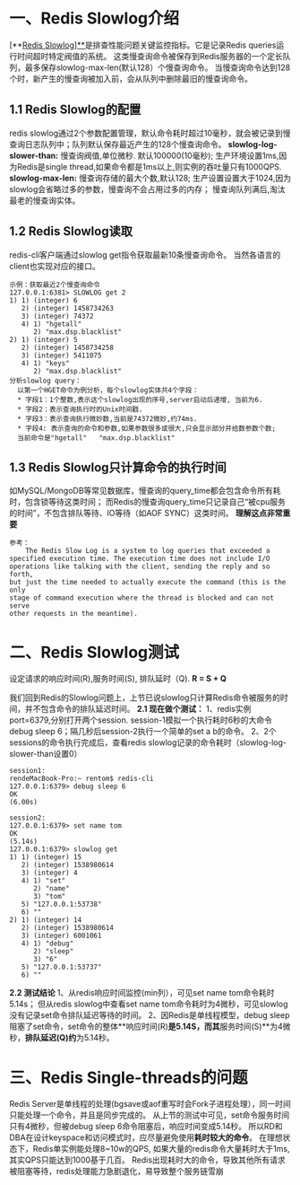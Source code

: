 # 一、Redis Slowlog介绍

[**[Redis Slowlog\]**](http://redis.io/commands/slowlog)是排查性能问题关键监控指标。它是记录Redis queries运行时间超时特定阀值的系统。
这类慢查询命令被保存到Redis服务器的一个定长队列，最多保存slowlog-max-len(默认128）个慢查询命令。
当慢查询命令达到128个时，新产生的慢查询被加入前，会从队列中删除最旧的慢查询命令。



## 1.1 Redis Slowlog的配置

redis slowlog通过2个参数配置管理，默认命令耗时超过10毫秒，就会被记录到慢查询日志队列中；队列默认保存最近产生的128个慢查询命令。
**slowlog-log-slower-than:** 慢查询阀值,单位微秒. 默认100000(10毫秒);
生产环境设置1ms,因为Redis是single thread,如果命令都是1ms以上,则实例的吞吐量只有1000QPS.
**slowlog-max-len:** 慢查询存储的最大个数,默认128;
生产设置设置大于1024,因为slowlog会省略过多的参数，慢查询不会占用过多的内存；
慢查询队列满后,淘汰最老的慢查询实体。



## 1.2 Redis Slowlog读取

redis-cli客户端通过slowlog get指令获取最新10条慢查询命令。
当然各语言的client也实现对应的接口。

```
示例：获取最近2个慢查询命令 
127.0.0.1:6381> SLOWLOG get 2
1) 1) (integer) 6
   2) (integer) 1458734263
   3) (integer) 74372
   4) 1) "hgetall"
      2) "max.dsp.blacklist"
2) 1) (integer) 5
   2) (integer) 1458734258
   3) (integer) 5411075
   4) 1) "keys"
      2) "max.dsp.blacklist"
分析slowlog query：
  以第一个HGET命令为例分析，每个slowlog实体共4个字段：
  * 字段1：1个整数,表示这个slowlog出现的序号,server启动后递增, 当前为6.
  * 字段2：表示查询执行时的Unix时间戳.
  * 字段3：表示查询执行微妙数,当前是74372微妙,约74ms.
  * 字段4: 表示查询的命令和参数,如果参数很多或很大,只会显示部分并给数参数个数;
  当前命令是"hgetall"   "max.dsp.blacklist"
```



## 1.3 Redis Slowlog只计算命令的执行时间

如MySQL/MongoDB等常见数据库，慢查询的query_time都会包含命令所有耗时，包含锁等待这类时间； 而Redis的慢查询query_time只记录自己“被cpu服务的时间”，不包含排队等待、IO等待（如AOF SYNC）这类时间。
**理解这点非常重要**

```
参考：
    The Redis Slow Log is a system to log queries that exceeded a 
specified execution time. The execution time does not include I/O 
operations like talking with the client, sending the reply and so forth,
but just the time needed to actually execute the command (this is the only
stage of command execution where the thread is blocked and can not serve
other requests in the meantime).
```



# 二、Redis Slowlog测试

设定请求的响应时间(R),服务时间(S), 排队延时（Q).
**R = S + Q**

我们回到Redis的Slowlog问题上，上节已说slowlog只计算Redis命令被服务的时间，并不包含命令的排队延迟时间。
**2.1 现在做个测试：**
1、redis实例port=6379,分别打开两个session. session-1模拟一个执行耗时6秒的大命令debug sleep 6；隔几秒后session-2执行一个简单的set a b的命令。
2、2个sessions的命令执行完成后，查看redis slowlog记录的命令耗时（slowlog-log-slower-than设置0）

```
session1:
rendeMacBook-Pro:~ rentom$ redis-cli
127.0.0.1:6379> debug sleep 6
OK
(6.00s)

session2:
127.0.0.1:6379> set name tom
OK
(5.14s)
127.0.0.1:6379> slowlog get
1) 1) (integer) 15
   2) (integer) 1538980614
   3) (integer) 4
   4) 1) "set"
      2) "name"
      3) "tom"
   5) "127.0.0.1:53738"
   6) ""
2) 1) (integer) 14
   2) (integer) 1538980614
   3) (integer) 6001061
   4) 1) "debug"
      2) "sleep"
      3) "6"
   5) "127.0.0.1:53737"
   6) ""
```

**2.2 测试结论**
1、从redis响应时间监控(min列），可见set name tom命令耗时5.14s；
但从redis slowlog中查看set name tom命令耗时为4微秒，可见slowlog没有记录set命令排队延迟等待的时间。
2、因Redis是单线程模型，debug sleep阻塞了set命令，set命令的整体**响应时间(R)**是5.14S，而其**服务时间(S)**为4微秒，**排队延迟(Q)约**为5.14秒。



# 三、Redis Single-threads的问题

Redis Server是单线程的处理(bgsave或aof重写时会Fork子进程处理），同一时间只能处理一个命令，并且是同步完成的。
从上节的测试中可见，set命令服务时间只有4微秒，但被debug sleep 6命令阻塞后，响应时间变成5.14秒。
所以RD和DBA在设计keyspace和访问模式时，应尽量避免使用**耗时较大的命令**。
在理想状态下，Redis单实例能处理8~10w的QPS, 如果大量的redis命令大量耗时大于1ms, 其实QPS只能达到1000基于几百。
Redis出现耗时大的命令，导致其他所有请求被阻塞等待，redis处理能力急剧退化，易导致整个服务链雪崩